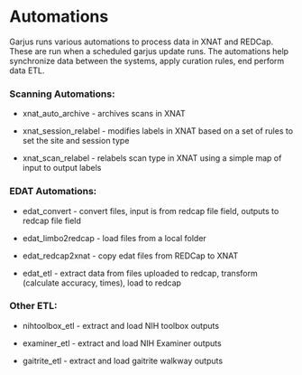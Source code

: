 # Automations

Garjus runs various automations to process data in XNAT and REDCap. These are run when a scheduled garjus update runs. The automations help synchronize data between the systems, apply curation rules, end perform data ETL.


### Scanning Automations:

  - xnat\_auto\_archive - archives scans in XNAT

  - xnat\_session\_relabel - modifies labels in XNAT based on a set of rules to set the site and session type

  - xnat\_scan\_relabel - relabels scan type in XNAT using a simple map of input to output labels


### EDAT Automations:

  - edat_convert - convert files, input is from redcap file field, outputs to redcap file field

  - edat_limbo2redcap - load files from a local folder

  - edat_redcap2xnat - copy edat files from REDCap to XNAT

  - edat_etl - extract data from files uploaded to redcap, transform (calculate accuracy, times), load to redcap

### Other ETL:

  - nihtoolbox_etl - extract and load NIH toolbox outputs

  - examiner_etl - extract and load NIH Examiner outputs

  - gaitrite_etl - extract and load gaitrite walkway outputs
